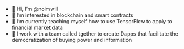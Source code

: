 - 👋 Hi, I’m @noimwill
- 👀 I’m interested in blockchain and smart contracts
- 🌱 I’m currently teaching myself how to use TensorFlow to apply to financial market data
- 💞️ I work with a team called tgether to create Dapps that facilitate the democratization of buying power and information

<!---
noimwill/noimwill is a ✨ special ✨ repository because its `README.md` (this file) appears on your GitHub profile.
You can click the Preview link to take a look at your changes.
--->
